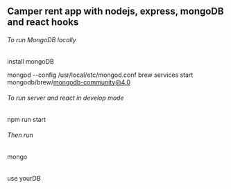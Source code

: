 ## Camper rent app with nodejs, express, mongoDB and react hooks

###### To run MongoDB locally
install mongoDB

mongod --config /usr/local/etc/mongod.conf
brew services start mongodb/brew/mongodb-community@4.0

###### To run server and react in develop mode 
npm run start

###### Then run 
mongo
######
use yourDB



